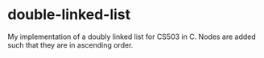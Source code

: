 # double-linked-list
My implementation of a doubly linked list for CS503 in C.
Nodes are added such that they are in ascending order.

